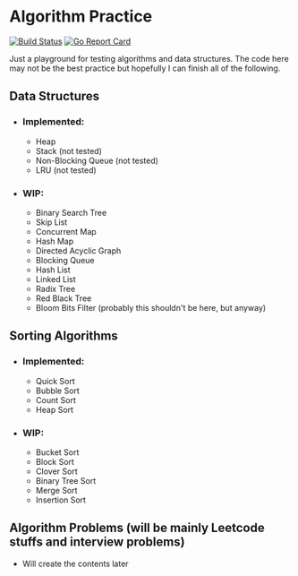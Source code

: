 # Algorithm Practice
[![Build Status](https://dev.azure.com/yanpeili/yanpeili/_apis/build/status/azraeljack.algorithm-practice?branchName=master)](https://dev.azure.com/yanpeili/yanpeili/_build/latest?definitionId=1?branchName=master)
[![Go Report Card](https://goreportcard.com/badge/github.com/azraeljack/algorithm-practice)](https://goreportcard.com/report/github.com/azraeljack/algorithm-practice)

Just a playground for testing algorithms and data structures. The code here may not be the best practice but hopefully I can finish all of the following.

## Data Structures

- ### Implemented:
    
    - Heap
    - Stack (not tested)
    - Non-Blocking Queue (not tested)
    - LRU (not tested)

- ### WIP:

    - Binary Search Tree
    - Skip List
    - Concurrent Map
    - Hash Map
    - Directed Acyclic Graph
    - Blocking Queue
    - Hash List
    - Linked List
    - Radix Tree
    - Red Black Tree
    - Bloom Bits Filter (probably this shouldn't be here, but anyway)

## Sorting Algorithms

- ### Implemented:
    
    - Quick Sort
    - Bubble Sort
    - Count Sort
    - Heap Sort
    
- ### WIP:
    
    - Bucket Sort
    - Block Sort
    - Clover Sort
    - Binary Tree Sort
    - Merge Sort
    - Insertion Sort

## Algorithm Problems (will be mainly Leetcode stuffs and interview problems)

- Will create the contents later
